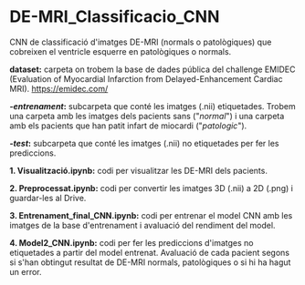 # DE-MRI_Classificacio_CNN
CNN de classificació d'imatges DE-MRI (normals o patològiques) que cobreixen el ventricle esquerre en patològiques o normals. 

**dataset:** carpeta on trobem la base de dades pública del challenge EMIDEC (Evaluation of Myocardial Infarction from Delayed-Enhancement Cardiac MRI).
  https://emidec.com/
  
   **_-entrenament_:** subcarpeta que conté les imatges (.nii) etiquetades. Trobem una carpeta amb les imatges dels pacients sans ("_normal_") i una carpeta          amb els pacients que han patit infart de miocardi ("_patologic_").
       
   **_-test_:** subcarpeta que conté les imatges (.nii) no etiquetades per fer les prediccions.
       

**1. Visualització.ipynb:** codi per visualitzar les DE-MRI dels pacients.
  
**2. Preprocessat.ipynb:** codi per convertir les imatges 3D (.nii) a 2D (.png) i guardar-les al Drive. 
  
**3. Entrenament_final_CNN.ipynb:** codi per entrenar el model CNN amb les imatges de la base d'entrenament i avaluació del rendiment del model. 
  
**4. Model2_CNN.ipynb:** codi per fer les prediccions d'imatges no etiquetades a partir del model entrenat. Avaluació de cada pacient segons si s'han obtingut        resultat de DE-MRI normals, patològiques o si hi ha hagut un error.  
